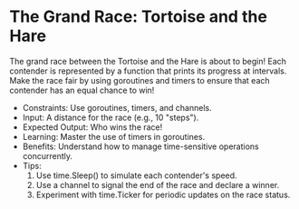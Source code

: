 # The Grand Race: Tortoise and the Hare

The grand race between the Tortoise and the Hare is about to begin! Each contender is represented by a function that prints its progress at intervals. Make the race fair by using goroutines and timers to ensure that each contender has an equal chance to win!

- Constraints: Use goroutines, timers, and channels.
- Input: A distance for the race (e.g., 10 "steps").
- Expected Output: Who wins the race!
- Learning: Master the use of timers in goroutines.
- Benefits: Understand how to manage time-sensitive operations concurrently.
- Tips:
  1. Use time.Sleep() to simulate each contender's speed.
  2. Use a channel to signal the end of the race and declare a winner.
  3. Experiment with time.Ticker for periodic updates on the race status.
